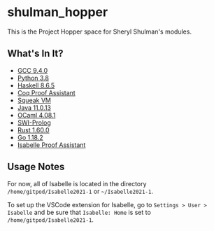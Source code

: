 # shulman_hopper
This is the Project Hopper space for Sheryl Shulman's modules.

## What's In It?
- [GCC 9.4.0](https://gcc.gnu.org/onlinedocs/gcc-9.4.0/gcc/)
- [Python 3.8](https://docs.python.org/3.8/)
- [Haskell 8.6.5](https://www.haskell.org/ghc/)
- [Coq Proof Assistant](https://coq.inria.fr/)
- [Squeak VM](https://wiki.squeak.org/squeak/1447)
- [Java 11.0.13](https://dev.java/)
- [OCaml 4.08.1](https://ocaml.org/docs)
- [SWI-Prolog](https://www.swi-prolog.org/)
- [Rust 1.60.0](https://www.rust-lang.org/learn)
- [Go 1.18.2](https://go.dev/doc/)
- [Isabelle Proof Assistant](https://isabelle.in.tum.de/) 

## Usage Notes
For now, all of Isabelle is located in the directory `/home/gitpod/Isabelle2021-1` or `~/Isabelle2021-1`.

To set up the VSCode extension for Isabelle, go to `Settings > User > Isabelle` and be sure that `Isabelle: Home` is set to `/home/gitpod/Isabelle2021-1`.
